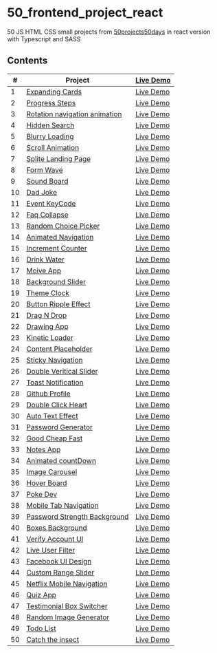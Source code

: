 # 50_frontend_project_react
50 JS HTML CSS small projects from [50projects50days](https://github.com/bradtraversy/50projects50days) in react version with Typescript and SASS

## Contents
| # | Project | [Live Demo](https://qgan7125.github.io/50_frontend_project_react/) |
| ------------- | ------------- | ------------- | 
| 1 | [Expanding Cards](./src/components/01-expanding-cards/) | [Live Demo](https://qgan7125.github.io/50_frontend_project_react/#/01ExpandingCards)
| 2 | [Progress Steps](./src/components/02-progress-step/)  | [Live Demo](https://qgan7125.github.io/50_frontend_project_react/#/02ProgressStep)
| 3 | [Rotation navigation animation](./src/components/03-rotation-navigation-animation/)  | [Live Demo](https://qgan7125.github.io/50_frontend_project_react/#/03RotationNavAnimation)
| 4 | [Hidden Search](./src/components/04-hidden-search/)  | [Live Demo](https://qgan7125.github.io/50_frontend_project_react/#/04HiddenSearch)
| 5 | [Blurry Loading](./src/components/05-blurry-loading/)  | [Live Demo](https://qgan7125.github.io/50_frontend_project_react/#/05BlurryLoading)
| 6 | [Scroll Animation](./src/components/06-scroll-animation/)  | [Live Demo](https://qgan7125.github.io/50_frontend_project_react/#/06ScrollAnimation)
| 7 | [Splite Landing Page](./src/components/07-split-landing-page/)  |[ Live Demo](https://qgan7125.github.io/50_frontend_project_react/#/07SplitLandingPage)
| 8 | [Form Wave](./src/components/08-form-wave/)  | [Live Demo](https://qgan7125.github.io/50_frontend_project_react/#/08FormWave)
| 9 | [Sound Board](./src/components/09-sound-board/)  | [Live Demo](https://qgan7125.github.io/50_frontend_project_react/#/09SoundBoard)
| 10 | [Dad Joke](./src/components/10-dad-joke/)  | [Live Demo](https://qgan7125.github.io/50_frontend_project_react/#/10DadJoke)
| 11 | [Event KeyCode](./src/components/11-event-keycode/)  | [Live Demo](https://qgan7125.github.io/50_frontend_project_react/#/11EventkeyCode)
| 12 | [Faq Collapse](./src/components/12-faq-collapse/)  | [Live Demo](https://qgan7125.github.io/50_frontend_project_react/#/12FaqCollapse)
| 13 | [Random Choice Picker](./src/components/13-random-choice-picker/)  | [Live Demo](https://qgan7125.github.io/50_frontend_project_react/#/13RandomChoicePicker)
| 14 | [Animated Navigation](./src/components/14-animated-navigation/)  | [Live Demo](https://qgan7125.github.io/50_frontend_project_react/#/14AnimatedNavigation)
| 15 | [Increment Counter](./src/components/15-increment-counter/)  | [Live Demo](https://qgan7125.github.io/50_frontend_project_react/#/15IncrementCounter)
| 16 | [Drink Water](./src/components/16-drink-water/)  | [Live Demo](https://qgan7125.github.io/50_frontend_project_react/#/16DrinkWater)
| 17 | [Moive App](./src/components/17-movie-app/)  | [Live Demo](https://qgan7125.github.io/50_frontend_project_react/#/17MovieApp)
| 18 | [Background Slider](./src/components/18-background-slider/)  | [Live Demo](https://qgan7125.github.io/50_frontend_project_react/#/18BackgroundSlider)
| 19 | [Theme Clock](./src/components/19-theme-clock/)  | [Live Demo](https://qgan7125.github.io/50_frontend_project_react/#/19ThemeClock)
| 20 | [Button Ripple Effect](./src/components/20-button-ripple-effect/)  | [Live Demo](https://qgan7125.github.io/50_frontend_project_react/#/20ButtonRippleEffect)
| 21 | [Drag N Drop](./src/components/21-drag-n-drop/)  | [Live Demo](https://qgan7125.github.io/50_frontend_project_react/#/21DragNdrap)
| 22 | [Drawing App](./src/components/22-drawing-app/)  | [Live Demo](https://qgan7125.github.io/50_frontend_project_react/#/22DrawingApp)
| 23 | [Kinetic Loader](./src/components/23-kinetic-loader/)  | [Live Demo](https://qgan7125.github.io/50_frontend_project_react/#/23KineticLoader)
| 24 | [Content Placeholder](./src/components/24-content-placeholder/)  | [Live Demo](https://qgan7125.github.io/50_frontend_project_react/#/24ContentPlaceholder)
| 25 | [Sticky Navigation](./src/components/25-sticky-navigation/)  | [Live Demo](https://qgan7125.github.io/50_frontend_project_react/#/25StickyNavigation)
| 26 | [Double Veritical Slider](./src/components/26-double-vertical-slider/)  | [Live Demo](https://qgan7125.github.io/50_frontend_project_react/#/26DoubleVerticalSlider)
| 27 | [Toast Notification](./src/components/27-toast-notification/)  | [Live Demo](https://qgan7125.github.io/50_frontend_project_react/#/27ToastNotification)
| 28 | [Github Profile](./src/components/28-github-profile/)  | [Live Demo](https://qgan7125.github.io/50_frontend_project_react/#/28GithubProfile)
| 29 | [Double Click Heart](./src/components/29-double-click-heart/)  | [Live Demo](https://qgan7125.github.io/50_frontend_project_react/#/29DoubleClickHeart)
| 30 | [Auto Text Effect](./src/components/30-auto-text-effect/)  | [Live Demo](https://qgan7125.github.io/50_frontend_project_react/#/30AutoTextEffect)
| 31 | [Password Generator](./src/components/31-password-generator/)  | [Live Demo](https://qgan7125.github.io/50_frontend_project_react/#/31PasswordGenerator)
| 32 | [Good Cheap Fast](./src/components/32-good-cheap-fast/)  | [Live Demo](https://qgan7125.github.io/50_frontend_project_react/#/32GoodCheapFast)
| 33 | [Notes App](./src/components/33-notes-app/)  | [Live Demo](https://qgan7125.github.io/50_frontend_project_react/#/33NotsApp)
| 34 | [Animated countDown](./src/components/34-animated-countdown/)  | [Live Demo](https://qgan7125.github.io/50_frontend_project_react/#/34AnimatedCountdown)
| 35 | [Image Carousel](./src/components/35-image-carousel/)  | [Live Demo](https://qgan7125.github.io/50_frontend_project_react/#/35ImageCarousel)
| 36 | [Hover Board](./src/components/36-hover-board/)  | [Live Demo](https://qgan7125.github.io/50_frontend_project_react/#/36HoverBoard)
| 37 | [Poke Dev](./src/components/37-poke-dev/)  | [Live Demo](https://qgan7125.github.io/50_frontend_project_react/#/37PokeDev)
| 38 | [Mobile Tab Navigation](./src/components/38-moblie-tab-navigation/)  | [Live Demo](https://qgan7125.github.io/50_frontend_project_react/#/38MobileTabNavigation)
| 39 | [Password Strength Background](./src/components/39-password-strength-background/)  | [Live Demo](https://qgan7125.github.io/50_frontend_project_react/#/39PasswordStrengthBackground)
| 40 | [Boxes Background](./src/components/40-boxes-background/)  | [Live Demo](https://qgan7125.github.io/50_frontend_project_react/#/40BoxesBackground)
| 41 | [Verify Account UI](./src/components/41-verify-account-ui/)  | [Live Demo](https://qgan7125.github.io/50_frontend_project_react/#/41VerifyAccountUI)
| 42 | [Live User Filter](./src/components/42-live-user-filter/)  | [Live Demo](https://qgan7125.github.io/50_frontend_project_react/#/42LiveUserFilter)
| 43 | [Facebook UI Design](./src/components/43-facebook-ui-design/)  | [Live Demo](https://qgan7125.github.io/50_frontend_project_react/#/43FacebookUIDesign)
| 44 | [Custom Range Slider](./src/components/44-custom-range-slider/)  | [Live Demo](https://qgan7125.github.io/50_frontend_project_react/#/44CustomRangeSlider)
| 45 | [Netflix Mobile Navigation](./src/components/45-netflix-mobile-navigation/)  | [Live Demo](https://qgan7125.github.io/50_frontend_project_react/#/45NetflixMobileNavigation)
| 46 | [Quiz App](./src/components/46-quiz-app/)  | [Live Demo](https://qgan7125.github.io/50_frontend_project_react/#/46QuizApp)
| 47 | [Testimonial Box Switcher](./src/components/47-testimonial-box-switcher/)  | [Live Demo](https://qgan7125.github.io/50_frontend_project_react/#/47TestimonialBoxSwitcher)
| 48 | [Random Image Generator](./src/components/48-random-image-generator/)  | [Live Demo](https://qgan7125.github.io/50_frontend_project_react/#/48RandomImageGenerator)
| 49 | [Todo List](./src/components/49-todo-list/)  | [Live Demo](https://qgan7125.github.io/50_frontend_project_react/#/49TodoList)
| 50 | [Catch the insect](./src/components/50-catch-the-insect/)  | [Live Demo](https://qgan7125.github.io/50_frontend_project_react/#/50CatchTheInsect)